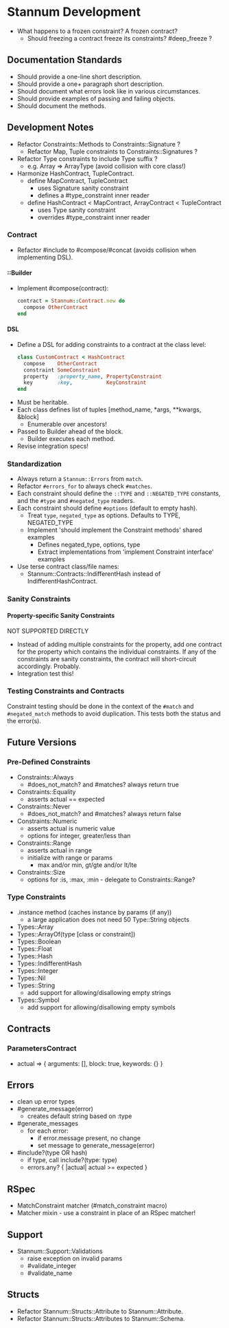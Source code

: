 # Stannum Development

- What happens to a frozen constraint? A frozen contract?
  - Should freezing a contract freeze its constraints? #deep_freeze ?

## Documentation Standards

- Should provide a one-line short description.
- Should provide a one+ paragraph short description.
- Should document what errors look like in various circumstances.
- Should provide examples of passing and failing objects.
- Should document the methods.

## Development Notes

- Refactor Constraints::Methods to Constraints::Signature ?
  - Refactor Map, Tuple constraints to Constraints::Signatures ?
- Refactor Type constraints to include Type suffix ?
  - e.g. Array => ArrayType (avoid collision with core class!)
- Harmonize HashContract, TupleContract.
  - define MapContract, TupleContract
    - uses Signature sanity constraint
    - defines a #type_constraint inner reader
  - define HashContract < MapContract, ArrayContract < TupleContract
    - uses Type sanity constraint
    - overrides #type_constraint inner reader

### Contract

- Refactor #include to #compose/#concat (avoids collision when implementing DSL).

#### ::Builder

- Implement #compose(contract):
  ```ruby
  contract = Stannum::Contract.new do
    compose OtherContract
  end
  ```

#### DSL

- Define a DSL for adding constraints to a contract at the class level:
  ```ruby
  class CustomContract < HashContract
    compose    OtherContract
    constraint SomeConstraint
    property   :property_name, PropertyConstraint
    key        :key,           KeyConstraint
  end
  ```
- Must be heritable.
- Each class defines list of tuples [method_name, \*args, \*\*kwargs, &block]
  - Enumerable over ancestors!
- Passed to Builder ahead of the block.
  - Builder executes each method.
- Revise integration specs!

### Standardization

- Always return a `Stannum::Errors` from `match`.
- Refactor `#errors_for` to always check `#matches`.
- Each constraint should define the `::TYPE` and `::NEGATED_TYPE` constants,
  and the `#type` and `#negated_type` readers.
- Each constraint should define `#options` (default to empty hash).
  - Treat `type`, `negated_type` as options. Defaults to TYPE, NEGATED_TYPE
  - Implement 'should implement the Constraint methods' shared examples
    - Defines negated_type, options, type
    - Extract implementations from 'implement Constraint interface' examples
- Use terse contract class/file names:
  - Stannum::Contracts::IndifferentHash instead of IndifferentHashContract.

### Sanity Constraints

#### Property-specific Sanity Constraints

NOT SUPPORTED DIRECTLY

- Instead of adding multiple constraints for the property, add one contract for
  the property which contains the individual constraints. If any of the
  constraints are sanity constraints, the contract will short-circuit
  accordingly. Probably.
- Integration test this!

### Testing Constraints and Contracts

Constraint testing should be done in the context of the `#match` and `#negated_match` methods to avoid duplication. This tests both the status and the error(s).

## Future Versions

### Pre-Defined Constraints

- Constraints::Always
  - #does_not_match? and #matches? always return true
- Constraints::Equality
  - asserts actual == expected
- Constraints::Never
  - #does_not_match? and #matches? always return false
- Constraints::Numeric
  - asserts actual is numeric value
  - options for integer, greater/less than
- Constraints::Range
  - asserts actual in range
  - initialize with range or params
    - max and/or min, gt/gte and/or lt/lte
- Constraints::Size
  - options for :is, :max, :min - delegate to Constraints::Range?

### Type Constraints

- .instance method (caches instance by params (if any))
  - a large application does not need 50 Type::String objects
- Types::Array
- Types::ArrayOf(type [class or constraint])
- Types::Boolean
- Types::Float
- Types::Hash
- Types::IndifferentHash
- Types::Integer
- Types::Nil
- Types::String
  - add support for allowing/disallowing empty strings
- Types::Symbol
  - add support for allowing/disallowing empty symbols

## Contracts

### ParametersContract

- actual => { arguments: [], block: true, keywords: {} }

## Errors

- clean up error types
- #generate_message(error)
  - creates default string based on :type
- #generate_messages
  - for each error:
    - if error.message present, no change
    - set message to generate_message(error)
- #include?(type OR hash)
  - if type, call include?(type: type)
  - errors.any? { |actual| actual >= expected }

## RSpec

- MatchConstraint matcher (#match_constraint macro)
- Matcher mixin - use a constraint in place of an RSpec matcher!

## Support

- Stannum::Support::Validations
  - raise exception on invalid params
  - #validate_integer
  - #validate_name

## Structs

- Refactor Stannum::Structs::Attribute to Stannum::Attribute.
- Refactor Stannum::Structs::Attributes to Stannum::Schema.
